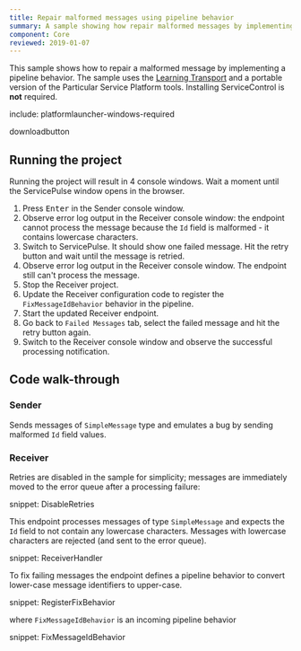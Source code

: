 ```yaml
---
title: Repair malformed messages using pipeline behavior
summary: A sample showing how repair malformed messages by implementing a pipeline behavior
component: Core
reviewed: 2019-01-07
---
```


This sample shows how to repair a malformed message by implementing a pipeline behavior. The sample uses the [Learning Transport](/transports/learning/) and a portable version of the Particular Service Platform tools. Installing ServiceControl is **not** required.

include: platformlauncher-windows-required

downloadbutton


## Running the project

Running the project will result in 4 console windows. Wait a moment until the ServicePulse window opens in the browser.

 1. Press <kbd>Enter</kbd> in the Sender console window.
 2. Observe error log output in the Receiver console window: the endpoint cannot process the message because the `Id` field is malformed - it contains lowercase characters.
 3. Switch to ServicePulse. It should show one failed message. Hit the retry button and wait until the message is retried.
 4. Observe error log output in the Receiver console window. The endpoint still can't process the message.
 5. Stop the Receiver project.
 5. Update the Receiver configuration code to register the `FixMessageIdBehavior` behavior in the pipeline.
 6. Start the updated Receiver endpoint.
 7. Go back to `Failed Messages` tab, select the failed message and hit the retry button again.
 8. Switch to the Receiver console window and observe the successful processing notification.


## Code walk-through 


### Sender

Sends messages of `SimpleMessage` type and emulates a bug by sending malformed `Id` field values.


### Receiver

Retries are disabled in the sample for simplicity; messages are immediately moved to the error queue after a processing failure:

snippet: DisableRetries

This endpoint processes messages of type `SimpleMessage` and expects the `Id` field to not contain any lowercase characters. Messages with lowercase characters are rejected (and sent to the error queue).

snippet: ReceiverHandler

To fix failing messages the endpoint defines a pipeline behavior to convert lower-case message identifiers to upper-case.

snippet: RegisterFixBehavior

where `FixMessageIdBehavior` is an incoming pipeline behavior

snippet: FixMessageIdBehavior